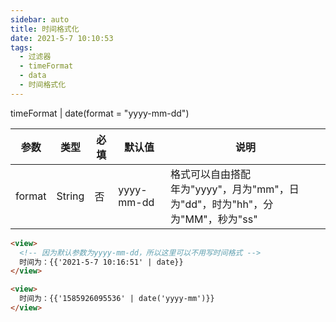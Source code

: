 ```yaml
---
sidebar: auto
title: 时间格式化
date: 2021-5-7 10:10:53
tags:
  - 过滤器
  - timeFormat
  - data
  - 时间格式化
---
```


timeFormat | date(format = "yyyy-mm-dd")

| 参数   | 类型   | 必填 | 默认值     | 说明                                                                             |
| ------ | ------ | ---- | ---------- | -------------------------------------------------------------------------------- |
| format | String | 否   | yyyy-mm-dd | 格式可以自由搭配<br>年为"yyyy"，月为"mm"，日为"dd"，时为"hh"，分为"MM"，秒为"ss" |

```html
<view>
  <!-- 因为默认参数为yyyy-mm-dd，所以这里可以不用写时间格式 -->
  时间为：{{'2021-5-7 10:16:51' | date}}
</view>

<view>
  时间为：{{'1585926095536' | date('yyyy-mm')}}
</view>
```
